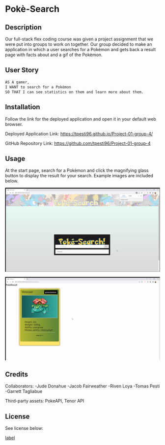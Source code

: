 # Pokè-Search

## Description

Our full-stack flex coding course was given a project assignment that we were put into groups to work on together. Our group decided to make an application in which a user searches for a Pokèmon and gets back a result page with facts about and a gif of the Pokèmon.

## User Story

```
AS A gamer,
I WANT to search for a Pokèmon
SO THAT I can see statistics on them and learn more about them.
```

## Installation

Follow the link for the deployed application and open it in your default web browser. 

Deployed Application Link: https://tpesti96.github.io/Project-01-group-4/

GitHub Repository Link: https://github.com/tpesti96/Project-01-group-4

## Usage

At the start page, search for a Pokèmon and click the magnifying glass button to display the result for your search. Example images are included below.

![Start Page for Pokè-Search](assets/images/Screen%20Shot%202023-03-23%20at%206.42.36%20PM.png)

![Result Page Example for Pokè-Search](assets/images/Screen%20Shot%202023-03-23%20at%206.42.57%20PM.png)

## Credits

Collaborators:
-Jude Donahue
-Jacob Fairweather
-Riven Loya
-Tomas Pesti
-Garrett Tagliabue

Third-party assets: PokeAPI, Tenor API

## License

See license below:

[label](LICENSE.md)